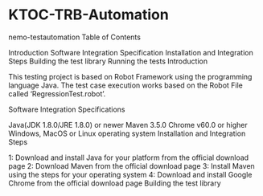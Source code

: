 # KTOC-TRB-Automation

nemo-testautomation
Table of Contents

Introduction
Software Integration Specification
Installation and Integration Steps
Building the test library
Running the tests
Introduction

This testing project is based on Robot Framework using the programming language Java. The test case execution works based on the Robot File called ‘RegressionTest.robot’.

Software Integration Specifications

Java(JDK 1.8.0/JRE 1.8.0) or newer
Maven 3.5.0
Chrome v60.0 or higher
Windows, MacOS or Linux operating system
Installation and Integration Steps

1: Download and install Java for your platform from the official download page
2: Download Maven from the official download page
3: Install Maven using the steps for your operating system
4: Download and install Google Chrome from the official download page
Building the test library
